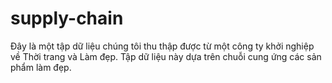 # supply-chain
Đây là một tập dữ liệu chúng tôi thu thập được từ một công ty khởi nghiệp về Thời trang và Làm đẹp. Tập dữ liệu này dựa trên chuỗi cung ứng các sản phẩm làm đẹp. 
